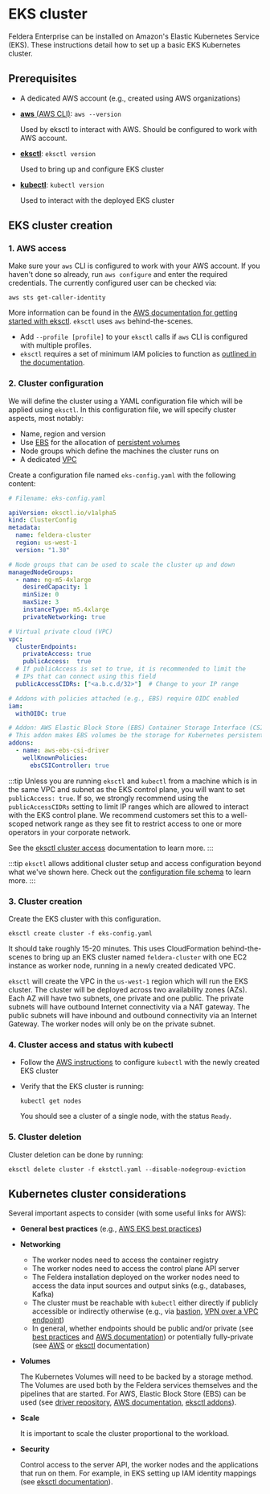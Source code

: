 # EKS cluster

Feldera Enterprise can be installed on Amazon's Elastic Kubernetes Service (EKS).
These instructions detail how to set up a basic EKS Kubernetes cluster.

## Prerequisites

* A dedicated AWS account (e.g., created using AWS organizations)

* [**aws** (AWS CLI)](https://aws.amazon.com/cli/): `aws --version`

  Used by eksctl to interact with AWS. Should be configured to work with AWS account.

* [**eksctl**](https://github.com/weaveworks/eksctl): `eksctl version`

  Used to bring up and configure EKS cluster

* [**kubectl**](https://kubernetes.io/docs/tasks/tools/install-kubectl-linux/): `kubectl version`
  
  Used to interact with the deployed EKS cluster

## EKS cluster creation

### 1. AWS access

Make sure your `aws` CLI is configured to work with your AWS account.
If you haven't done so already, run `aws configure` and enter the required credentials.
The currently configured user can be checked via:
```
aws sts get-caller-identity
```
More information can be found in the [AWS documentation for getting started with eksctl](https://docs.aws.amazon.com/eks/latest/userguide/getting-started-eksctl.html).
`eksctl` uses `aws` behind-the-scenes.
- Add `--profile [profile]` to your `eksctl` calls if `aws` CLI is configured with
  multiple profiles.
- `eksctl` requires a set of minimum IAM policies to function as
  [outlined in the documentation](https://eksctl.io/usage/minimum-iam-policies/).

### 2. Cluster configuration

We will define the cluster using a YAML configuration file which will be applied
using `eksctl`. In this configuration file, we will specify cluster aspects, most notably:
* Name, region and version
* Use [EBS](https://aws.amazon.com/ebs/) for the allocation of
  [persistent volumes](https://kubernetes.io/docs/concepts/storage/persistent-volumes/)
* Node groups which define the machines the cluster runs on
* A dedicated [VPC](https://docs.aws.amazon.com/vpc/latest/userguide/what-is-amazon-vpc.html)

Create a configuration file named `eks-config.yaml` with the following content:

```yaml
# Filename: eks-config.yaml

apiVersion: eksctl.io/v1alpha5
kind: ClusterConfig
metadata:
  name: feldera-cluster
  region: us-west-1
  version: "1.30"

# Node groups that can be used to scale the cluster up and down
managedNodeGroups:
  - name: ng-m5-4xlarge
    desiredCapacity: 1
    minSize: 0
    maxSize: 3
    instanceType: m5.4xlarge
    privateNetworking: true

# Virtual private cloud (VPC)
vpc:
  clusterEndpoints:
    privateAccess: true
    publicAccess:  true
  # If publicAccess is set to true, it is recommended to limit the
  # IPs that can connect using this field
  publicAccessCIDRs: ["<a.b.c.d/32>"]  # Change to your IP range

# Addons with policies attached (e.g., EBS) require OIDC enabled
iam:
  withOIDC: true

# Addon: AWS Elastic Block Store (EBS) Container Storage Interface (CSI) driver.
# This addon makes EBS volumes be the storage for Kubernetes persistent volumes.
addons:
  - name: aws-ebs-csi-driver
    wellKnownPolicies:
      ebsCSIController: true
```

:::tip
Unless you are running `eksctl` and `kubectl` from a machine which is in the
same VPC and subnet as the EKS control plane, you will want to set
`publicAccess: true`. If so, we strongly recommend using the
`publicAccessCIDRs` setting to limit IP ranges which are allowed to interact
with the EKS control plane. We recommend customers set this to a well-scoped
network range as they see fit to restrict access to one or more operators in your
corporate network.

See the [eksctl cluster access](https://eksctl.io/usage/vpc-cluster-access/)
documentation to learn more.
:::

:::tip
`eksctl` allows additional cluster setup and access configuration beyond what
we've shown here. Check out the [configuration file schema](https://eksctl.io/usage/schema/)
to learn more.
:::

### 3. Cluster creation

Create the EKS cluster with this configuration.
```
eksctl create cluster -f eks-config.yaml
```
It should take roughly 15-20 minutes. This uses CloudFormation behind-the-scenes
to bring up an EKS cluster named `feldera-cluster` with one EC2 instance as worker node,
running in a newly created dedicated VPC. 

`eksctl` will create the VPC in the `us-west-1` region which will run the EKS
cluster. The cluster will be deployed across two availability zones (AZs). Each
AZ will have two subnets, one private and one public. The private subnets will
have outbound Internet connectivity via a NAT gateway. The public subnets will
have inbound and outbound connectivity via an Internet Gateway. The worker
nodes will only be on the private subnet.

### 4. Cluster access and status with kubectl

* Follow the [AWS instructions](https://docs.aws.amazon.com/eks/latest/userguide/create-kubeconfig.html)
  to configure `kubectl` with the newly created EKS cluster

* Verify that the EKS cluster is running:
  ```
  kubectl get nodes
  ```
  You should see a cluster of a single node, with the status `Ready`.

### 5. Cluster deletion

Cluster deletion can be done by running:
```
eksctl delete cluster -f ekstctl.yaml --disable-nodegroup-eviction
```

## Kubernetes cluster considerations

Several important aspects to consider (with some useful links for AWS):

- **General best practices** (e.g.,
  [AWS EKS best practices](https://aws.github.io/aws-eks-best-practices/))
- **Networking**
  * The worker nodes need to access the container registry
  * The worker nodes need to access the control plane API server
  * The Feldera installation deployed on the worker nodes need to access
    the data input sources and output sinks (e.g., databases, Kafka)
  * The cluster must be reachable with `kubectl` either directly if publicly accessible
    or indirectly otherwise
    (e.g., via
    [bastion](https://docs.aws.amazon.com/eks/latest/userguide/cluster-endpoint.html#private-access),
    [VPN over a VPC endpoint](https://docs.aws.amazon.com/vpn/latest/clientvpn-admin/what-is.html))
  * In general, whether endpoints should be
    public and/or private (see
    [best practices](https://aws.github.io/aws-eks-best-practices/security/docs/iam/#make-the-eks-cluster-endpoint-private)
    and [AWS documentation](https://docs.aws.amazon.com/eks/latest/userguide/cluster-endpoint.html))
    or potentially fully-private (see
    [AWS](https://docs.aws.amazon.com/eks/latest/userguide/private-clusters.html)
    or [eksctl](https://eksctl.io/usage/eks-private-cluster/) documentation)

- **Volumes**

  The Kubernetes Volumes will need to be backed by a storage method.
  The Volumes are used both by the Feldera services themselves and the pipelines that are started.
  For AWS, Elastic Block Store (EBS) can be used (see
  [driver repository](https://github.com/kubernetes-sigs/aws-ebs-csi-driver),
  [AWS documentation](https://docs.aws.amazon.com/eks/latest/userguide/ebs-csi.html),
  [eksctl addons](https://eksctl.io/usage/addons/)).

- **Scale**

  It is important to scale the cluster proportional to the workload.

- **Security**

  Control access to the server API, the worker nodes and the applications that run on them.
  For example, in EKS setting up IAM identity mappings (see
  [eksctl documentation](https://eksctl.io/usage/iam-identity-mappings/)).
